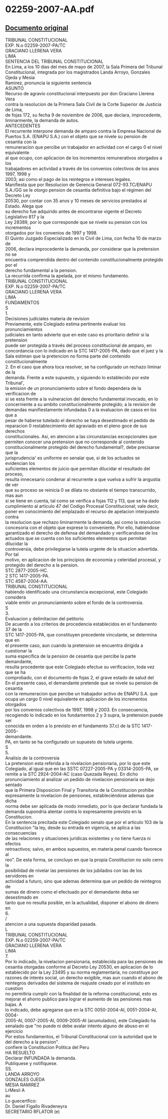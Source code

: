 
02259-2007-AA.pdf
=================
  
[Documento original](https://tc.gob.pe/jurisprudencia/2007/02259-2007-AA.pdf)  
---  
TRIBUNAL CONSTITUCIONAL  
EXP. N.o 02259-2007-PA/TC  
GRACIANO LLERENA VERA  
LIMA  
SENTENCIA DEL TRIBUNAL CONSTITUCIONAL  
En Lima, a los 10 dias del mes de mayo de 2007, la Sala Primera del Tribunal  
Constitucional, integrada por los magistrados Landa Arroyo, Gonzales Ojeda y Mesia  
Ramirez, pronuncia la siguiente sentencia  
ASUNTO  
Recurso de agravio constitucional interpuesto por don Graciano Llerena Vera  
contra la resolucion de la Primera Sala Civil de la Corte Superior de Justicia de Lima,  
de fojas 172, su fecha 9 de noviembre de 2006, que declara, improcedente,  
liminarmente, la demanda de autos.  
ANTECEDENTES  
El recurrente interpone demanda de amparo contra la Empresa Nacional de  
Puertos S.A. (ENAPU S.A.) con el objeto que se nivele su pension de cesantia con la  
remuneracion que percibe un trabajador en actividad con el cargo 0 el nivel equivalente  
al que ocupo, con aplicacion de los incrementos remunerativos otorgados a los  
trabajadores en actividad a través de los convenios colectivos de los anos 1997, 1998 y  
2003; asi como el pago de los reintegros e intereses legales.  
Manifiesta que por Resolucion de Gerencia General 072-93.TC/ENAPU  
S.A./GG se le otorgo pension de cesantia definitiva bajo el régimen del Decreto Ley  
20530, por contar con 35 anos y 10 meses de servicios prestados al Estado. Alega que  
su derecho fue adquirido antes de encontrarse vigente el Decreto Legislativo 817 y la  
Ley 28389, por lo que corresponde que se nivele su pension con los incrementos  
otorgados por los convenios de 1997 y 1998.  
El Quinto Juzgado Especializado en lo Civil de Lima, con fecha 10 de marzo de  
2006, declara improcedente la demanda, por considerar que la pretension no se  
encuentra comprendida dentro del contenido constitucionalmente protegido por el  
derecho fundamental a la pension.  
La recurrida confirma la apelada, por el mismo fundamento.  
TRIBUNAL CONSTITUCIONAL  
EXP. N.o 02259-2007-PA/TC  
GRACIANO LLERENA VERA  
LIMA  
FUNDAMENTOS  
S  
1.  
Decisiones judiciales materia de revision  
Previamente, este Colegiado estima pertinente evaluar los pronunciamientos  
judiciales en tanto advierte que en este caso es prioritario definir si la pretension  
puede ser protegida a través del proceso constitucional de amparo, en  
concordancia con lo indicado en la STC 1417-2005-PA, dado que el juez y la  
Sala estiman que la pretencion no forma parte del contenido constitucionalmente  
2. En el caso que ahora toca resolver, se ha configurado un rechazo liminar de la  
demanda. Frente a este supuesto, y siguiendo lo establecido por este Tribunal',  
la emision de un pronunciamiento sobre el fondo dependera de la verificacion de  
si se esta frente a la vulneracion del derecho fundamental invocado, en lo  
concerniente a su ambito constitucionalmente protegido; a la revision de  
demandas manifiestamente infundadas 0 a la evaluacion de casos en los que a  
pesar de haberse tutelado el derecho se haya desestimado el pedido de  
reparacion 0 restablecimiento del agraviado en el pleno goce de sus derechos  
constitucionales. Asi, en atencion a las circunstancias excepcionales que  
permiten conocer una pretension que no corresponde al contenido  
constitucionalmente protegido del derecho fundamental?, debe precisarse que la  
jurisprudencia' es uniforme en senalar que, si de los actuados se evidencian los  
suficientes elementos de juicio que permitan dilucidar el resultado del proceso,  
resulta innecesario condenar al recurrente a que vuelva a sufrir la angustia de ver  
que su proceso se reinicia 0 se dilata no obstante el tiempo transcurrido, mas aun  
si se tiene en cuenta, tal como se verifica a fojas 112 y 113, que se ha dado  
cumplimiento al articulo 47 del Codigo Procesal Constitucional; vale decir,  
poner en conocimiento del emplazado el recurso de apelacion interpuesto contra  
la resolucion que rechazo liminarmente la demanda, asi como la resolucion  
concesoria con el objeto que exprese lo conveniente. Por ello, habiéndose  
garantizado el derecho de defensa del demandado y verificandose de los  
actuados que se cuenta con los suficientes elementos que permitan dilucidar la  
controversia, debe privilegiarse la tutela urgente de la situacion advertida. Por tal  
motivo, en aplicacion de los principios de economia y celeridad procesal, y  
protegido del derecho a la pension.  
STC 2877-2005-HC.  
2 STC 1417-2005-PA.  
STC 4587-2004-AA.  
TRIBUNAL CONSTITUCIONAL  
habiendo identificado una circunstancia excepcional, este Colegiado considera  
viable emitir un pronunciamiento sobre el fondo de la controversia.  
S  
3.  
Evaluacion y delimitacion del petitorio  
De acuerdo a los criterios de procedencia establecidos en el fundamento 37 de la  
STC 1417-2005-PA, que constituyen precedente vinculante, se determina que en  
el presente caso, aun cuando la pretension se encuentra dirigida a cuestionar la  
suma especifica de la pension de cesantia que percibe la parte demandante,  
resulta procedente que este Colegiado efectue su verificacion, toda vez que se ha  
comprobado, con el documento de fojas 2, el grave estado de salud del  
En el presente caso, el demandante pretende que se nivele su pension de cesantia  
con la remuneracion que percibe un trabajador activo de ENAPU S.A. que  
ocupa un cargo 0 nivel equivalente en aplicacion de los incrementos otorgados  
por los convenios colectivos de 1997, 1998 y 2003. En consecuencia,  
recogiendo lo indicado en los fundamentos 2 y 3 supra, la pretension puede ser  
conocida en orden a lo previsto en el fundamento 37.c) de la STC 1417-2005-  
demandante.  
PA, en tanto se ha configurado un supuesto de tutela urgente.  
S  
5.  
Analisis de la controversia  
La pretension esta referida a la nivelacion pensionaria, por lo que este  
Colegiado, al igual que en las SSTC 07227-2005-PA y 03314-2005-PA, se  
remite a la STC 2924-2004-AC (caso Quezada Reyes). En dicho  
pronunciamiento al analizar un pedido de nivelacion pensionaria se dejo sentado  
que la Primera Disposicion Final y Transitoria de la Constitucion prohibe  
expresamente la nivelacion de pensiones, estableciéndose ademas que dicha  
norma debe ser aplicada de modo inmediato, por lo que declarar fundada la  
demanda supondria atentar contra lo expresamente previsto en la Constitucion.  
En la sentencia precitada este Colegiado senalo que por el articulo 103 de la  
Constitucion "la ley, desde su entrada en vigencia, se aplica a las consecuencias  
de las relaciones y situaciones juridicas existentes y no tiene fuerza ni efectos  
retroactivos; salvo, en ambos supuestos, en materia penal cuando favorece al  
reo". De esta forma, se concluyo en que la propia Constitucion no solo cerro la  
posibilidad de nivelar las pensiones de los jubilados con las de los servidores en  
actividad a futuro, sino que ademas determina que un pedido de reintegros de  
sumas de dinero como el efectuado por el demandante deba ser desestimado en  
tanto que no resulta posible, en la actualidad, disponer el abono de dinero en  
6.  
/  
atencion a una supuesta disparidad pasada.  
L  
TRIBUNAL CONSTITUCIONAL  
EXP. N.o 02259-2007-PA/TC  
GRACIANO LLERENA VERA  
LIMA  
7.  
Por lo indicado, la nivelacion pensionaria, establecida para las pensiones de  
cesantia otorgadas conforme al Decreto Ley 20530, en aplicacion de lo  
establecido por la Ley 23495 y su norma reglamentaria, no constituye por  
razones de interés social, un derecho exigible, mas aun cuando el abono de  
reintegros derivados del sistema de reajuste creado por el instituto en cuestion  
no permitiria cumplir con la finalidad de la reforma constitucional, esto es  
mejorar el ahorro publico para lograr el aumento de las pensiones mas bajas. A  
lo indicado, debe agregarse que en la STC 0050-2004-AI, 0051-2004-AI, 0004-  
2005-AI, 0007-2005-AI, 0009-2005-AI (acumulados), este Colegiado ha  
senalado que "no puede ni debe avalar intento alguno de abuso en el ejercicio  
Por estos fundamentos, el Tribunal Constitucional con la autoridad que le  
del derecho a la pension".  
confiere la Constitucion Politica del Peru  
HA RESUELTO  
Declarar INFUNDADA la demanda.  
Publiquese y notifiquese.  
SS.  
LANDA ARROYO  
GONZALES OJEDA  
MESIA RAMIREZ  
LrMesii A  
au  
Lo guecertfico:  
Dr. Daniel Figallo Rivadeneyra  
SECRETARIO RFLATOR (e)